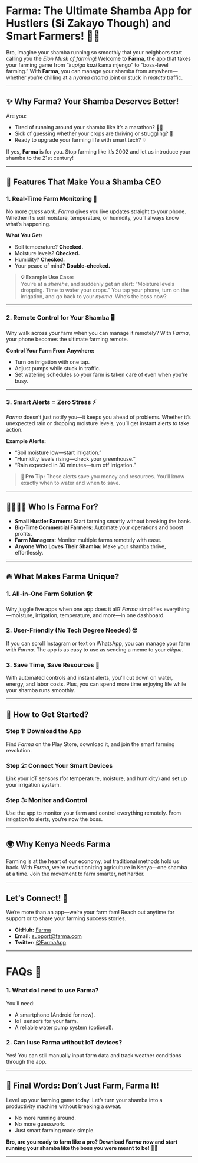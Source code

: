 # **Farma: The Ultimate Shamba App for Hustlers (Si Zakayo Though) and Smart Farmers!** 🚜🌱

Bro, imagine your shamba running so smoothly that your neighbors start calling you the *Elon Musk of farming*! Welcome to **Farma**, the app that takes your farming game from “*kupiga kazi* kama mjengo” to “boss-level farming.” With **Farma**, you can manage your shamba from anywhere—whether you’re chilling at a *nyama choma* joint or stuck in *matatu* traffic.  

---

## **✨ Why Farma? Your Shamba Deserves Better!**  

Are you:  
- Tired of running around your shamba like it’s a marathon? 🏃‍♂️  
- Sick of guessing whether your crops are thriving or struggling? 🤔  
- Ready to upgrade your farming life with smart tech? 💡  

If yes, **Farma** is for you. Stop farming like it’s 2002 and let us introduce your shamba to the 21st century!  

---

## **🌟 Features That Make You a Shamba CEO**  

### **1. Real-Time Farm Monitoring** 📱  
No more *guesswork*. *Farma* gives you live updates straight to your phone. Whether it’s soil moisture, temperature, or humidity, you’ll always know what’s happening.  

**What You Get:**  
- Soil temperature? **Checked.**  
- Moisture levels? **Checked.**  
- Humidity? **Checked.**  
- Your peace of mind? **Double-checked.**  

> **💡 Example Use Case:**  
> You’re at a *sherehe*, and suddenly get an alert: “Moisture levels dropping. Time to water your crops.” You tap your phone, turn on the irrigation, and go back to your *nyama*. Who’s the boss now?

---

### **2. Remote Control for Your Shamba** 🖥️  
Why walk across your farm when you can manage it remotely? With *Farma*, your phone becomes the ultimate farming remote.  

**Control Your Farm From Anywhere:**  
- Turn on irrigation with one tap.  
- Adjust pumps while stuck in traffic.  
- Set watering schedules so your farm is taken care of even when you’re busy.  

---

### **3. Smart Alerts = Zero Stress** ⚡  
*Farma* doesn’t just notify you—it keeps you ahead of problems. Whether it’s unexpected rain or dropping moisture levels, you’ll get instant alerts to take action.  

**Example Alerts:**  
- “Soil moisture low—start irrigation.”  
- “Humidity levels rising—check your greenhouse.”  
- “Rain expected in 30 minutes—turn off irrigation.”  

> **💬 Pro Tip:** These alerts save you money and resources. You’ll know exactly when to water and when to save.  

---

## **👩‍🌾👨‍🌾 Who Is Farma For?**  

- **Small Hustler Farmers:** Start farming smartly without breaking the bank.  
- **Big-Time Commercial Farmers:** Automate your operations and boost profits.  
- **Farm Managers:** Monitor multiple farms remotely with ease.  
- **Anyone Who Loves Their Shamba:** Make your shamba thrive, effortlessly.  

---

## **🔥 What Makes Farma Unique?**  

### **1. All-in-One Farm Solution** 🛠️  
Why juggle five apps when one app does it all? *Farma* simplifies everything—moisture, irrigation, temperature, and more—in one dashboard.  

### **2. User-Friendly (No Tech Degree Needed)** 🤓  
If you can scroll Instagram or text on WhatsApp, you can manage your farm with *Farma*. The app is as easy to use as sending a meme to your *clique*.  

### **3. Save Time, Save Resources** 💸  
With automated controls and instant alerts, you’ll cut down on water, energy, and labor costs. Plus, you can spend more time enjoying life while your shamba runs smoothly.  

---

## **🚀 How to Get Started?**  

### **Step 1: Download the App**  
Find *Farma* on the Play Store, download it, and join the smart farming revolution.  

### **Step 2: Connect Your Smart Devices**  
Link your IoT sensors (for temperature, moisture, and humidity) and set up your irrigation system.  

### **Step 3: Monitor and Control**  
Use the app to monitor your farm and control everything remotely. From irrigation to alerts, you’re now the boss.  

---

## **🌍 Why Kenya Needs Farma**  

Farming is at the heart of our economy, but traditional methods hold us back. With *Farma*, we’re revolutionizing agriculture in Kenya—one shamba at a time. Join the movement to farm smarter, not harder.  

---

## **Let’s Connect!** 💬  
We’re more than an app—we’re your farm fam! Reach out anytime for support or to share your farming success stories.  

- **GitHub:** [Farma](https://github.com/innov-max/Farma)  
- **Email:** support@farma.com  
- **Twitter:** [@FarmaApp](https://twitter.com/FarmaApp)  

---

# **FAQs** 🤔  

### **1. What do I need to use Farma?**  
You’ll need:  
- A smartphone (Android for now).  
- IoT sensors for your farm.  
- A reliable water pump system (optional).  

### **2. Can I use Farma without IoT devices?**  
Yes! You can still manually input farm data and track weather conditions through the app.  

---

## **👏 Final Words: Don’t Just Farm, Farma It!**  

Level up your farming game today. Let’s turn your shamba into a productivity machine without breaking a sweat.  

- No more running around.  
- No more guesswork.  
- Just smart farming made simple.  

**Bro, are you ready to farm like a pro? Download *Farma* now and start running your shamba like the boss you were meant to be!** 🚜🌱  

---

